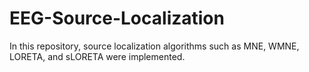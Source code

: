 # EEG-Source-Localization
In this repository, source localization algorithms such as MNE, WMNE, LORETA, and sLORETA were implemented.
